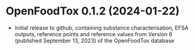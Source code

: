 # OpenFoodTox 0.1.2 (2024-01-22)

- Initial release to github, containing substance characterisation, EFSA
  outputs, reference points and reference values from Version 6 (published
  September 13, 2023) of the OpenFoodTox database
